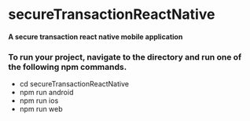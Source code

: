 # secureTransactionReactNative
#### A secure transaction react native mobile application

### To run your project, navigate to the directory and run one of the following npm commands.

- cd secureTransactionReactNative
- npm run android
- npm run ios
- npm run web

